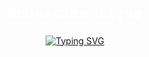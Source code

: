 <p align="center">
  <h3 align="center" style="color: White; font-family: FreeMono, monospace, sans-serif; font-size: x-large"  > Sebastian Ligas </h3>
</p>

<p align="center">
  <a href="https://git.io/typing-svg"><img src="https://readme-typing-svg.demolab.com?font=Fira+code&size=23&pause=1000&color=ADF727&width=435&lines=Automatics+%26+Robotics+student+%F0%9F%A4%96" alt="Typing SVG" /></a>
</p>
